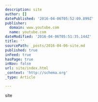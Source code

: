 ```yaml
---
description: site
author: []
datePublished: '2016-04-06T05:52:09.899Z'
publisher:
  domain: www.youtube.com
  name: youtube.com
dateModified: '2016-04-06T05:51:35.144Z'
title: ''
sourcePath: _posts/2016-04-06-site.md
published: true
inFeed: true
hasPage: true
inNav: false
url: site/index.html
_context: 'http://schema.org'
_type: Article

---
```

site